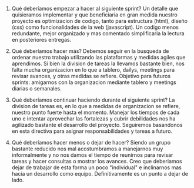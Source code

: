 1. Qué deberíamos empezar a hacer al siguiente sprint?
	Un detalle que quisieramos implementar y que beneficiaria en gran medida nuestro proyecto es optimizacion de codigo, tanto para estructura (html), diseño (css) como funcionalidades de la web (javascript). Un codigo menos redundante, mejor organizado y mas comentado simplificaria la lectura en posteriores entregas.

 

2. Qué deberíamos hacer más?
	Debemos seguir en la busqueda de ordenar nuestro trabajo utilizando las plataformas y medidas agiles que aprendimos. Si bien la division de tareas la llevamos bastante bien, nos falta mucha organizacion en lo que a tablero, dailys, meetings para revisar avances, y otras medidas se refiere. Objetivo para futuros sprints: amigarnos con la organizacion mediante tablero y meetings diarias o semanales.

 

3. Qué deberíamos continuar haciendo durante el siguiente sprint?
	La division de tareas es, en lo que a medidas de organizacion se refiere, nuestro punto fuerte hasta el momento. Manejar los tiempos de cada uno e intentar aprovechar las fortalezas y cubrir debilidades nos ha agilizado bastante el desarrollo del proyecto. Seguiremos basandonos en esta directiva para asignar responsabilidades y tareas a futuro.

 

4. Qué deberíamos hacer menos o dejar de hacer?
	Siendo un grupo bastante reducido nos mal acostumbramos a manejarnos muy informalmente y no nos damos el tiempo de reunirnos para revisar tareas y hacer consultas o mostrar los avances. Creo que deberiamos dejar de trabajar de esta forma un poco "individual" e inclinarnos mas hacia un desarrollo como equipo. Definitivamente es un punto a dejar de lado.